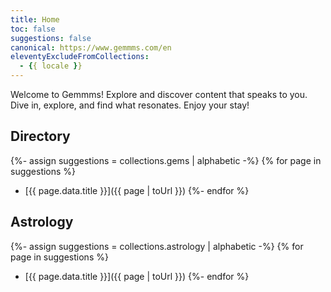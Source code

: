 ```yaml
---
title: Home
toc: false
suggestions: false
canonical: https://www.gemmms.com/en
eleventyExcludeFromCollections:
  - {{ locale }}
---
```


Welcome to Gemmms! Explore and discover content that speaks to you. Dive in, explore, and find what resonates. Enjoy your stay!

## Directory
{%- assign suggestions = collections.gems | alphabetic -%}
{% for page in suggestions %}
  * [{{ page.data.title }}]({{ page | toUrl }})
{%- endfor %}

## Astrology
{%- assign suggestions = collections.astrology | alphabetic -%}
{% for page in suggestions %}
  * [{{ page.data.title }}]({{ page | toUrl }})
{%- endfor %}
